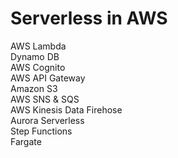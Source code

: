 # Serverless in AWS
  AWS Lambda  
  Dynamo DB  
  AWS Cognito  
  AWS API Gateway  
  Amazon S3  
  AWS SNS & SQS  
  AWS Kinesis Data Firehose  
  Aurora Serverless  
  Step Functions  
  Fargate  